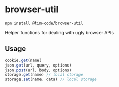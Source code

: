 # browser-util

```
npm install @tim-code/browser-util
```

Helper functions for dealing with ugly browser APIs

## Usage

```js
cookie.get(name)
json.get(url, query, options)
json.post(url, body, options)
storage.get(name) // local storage
storage.set(name, data) // local storage
```
